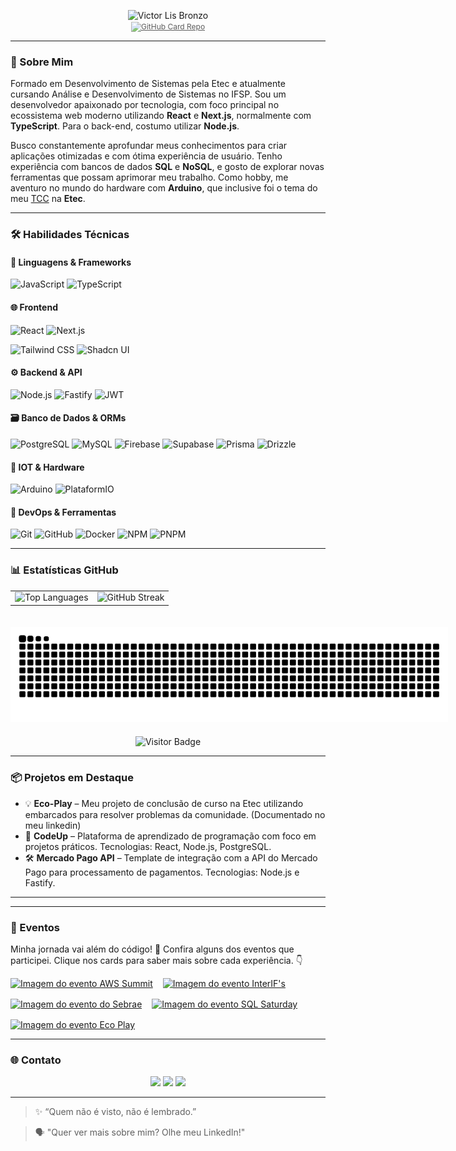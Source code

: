 <!-- <h1 align="center">👨‍💻 Victor Lis Bronzo</h1> -->

<p align="center">
  <img src="https://victor-lis.vercel.app/api/github/card?title=%F0%9F%9A%80%20Desenvolvedor%20Web&profession=TypeScript,%20React.js,%20Next.js,%20Node.js,%20Databases&description=Transformando%20ideias%20em%20realidade%20com%20c%C3%B3digo.&github=Victor-Lis&name1=Victor&name2=Lis&name3=Bronzo&age=18%20anos&linkedin=victor-lis-bronzo&portfolio=https://victor-lis.vercel.app&photo=https://victor-lis.vercel.app/Profile/myself.jpg&background=0D1117" alt="Victor Lis Bronzo" />
  <br>
  <a href="https://github.com/Victor-Lis/Portfolio/blob/master/docs/CARD.md" target="_blank" style="opacity:0.7; font-size:12px;">
    <img src="https://img.shields.io/badge/Faça%20seu%20próprio%20card%20aqui!-181717?style=flat&logo=github&logoColor=white" alt="GitHub Card Repo" />
  </a>
</p>

---

### 🧭 Sobre Mim

Formado em Desenvolvimento de Sistemas pela Etec e atualmente cursando Análise e Desenvolvimento de Sistemas no IFSP. Sou um desenvolvedor apaixonado por tecnologia, com foco principal no ecossistema web moderno utilizando **React** e **Next.js**, normalmente com **TypeScript**. Para o back-end, costumo utilizar **Node.js**.

Busco constantemente aprofundar meus conhecimentos para criar aplicações otimizadas e com ótima experiência de usuário. Tenho experiência com bancos de dados **SQL** e **NoSQL**, e gosto de explorar novas ferramentas que possam aprimorar meu trabalho. Como hobby, me aventuro no mundo do hardware com **Arduino**, que inclusive foi o tema do meu [TCC](https://www.linkedin.com/posts/victor-lis-bronzo_mais-uma-etapa-do-meu-tcc-bom-dia-rede-activity-7243605015930515458-R81F) na **Etec**.

---

### 🛠️ Habilidades Técnicas

#### 📌 Linguagens & Frameworks

![JavaScript](https://img.shields.io/badge/JavaScript-F7DF1E?style=flat&logo=javascript&logoColor=black)
![TypeScript](https://img.shields.io/badge/TypeScript-3178C6?style=flat&logo=typescript&logoColor=white)

#### 🌐 Frontend

![React](https://img.shields.io/badge/React-61DAFB?style=flat&logo=react&logoColor=black)
![Next.js](https://img.shields.io/badge/Next.js-000000?style=flat&logo=next.js&logoColor=white)

<!-- ![React Native](https://img.shields.io/badge/React_Native-61DAFB?style=flat&logo=react&logoColor=black) -->

![Tailwind CSS](https://img.shields.io/badge/Tailwind_CSS-38B2AC?style=flat&logo=tailwind-css&logoColor=white)
![Shadcn UI](https://img.shields.io/badge/Shadcn_UI-000000?style=flat&logo=shadcn/ui&logoColor=white)

#### ⚙️ Backend & API

![Node.js](https://img.shields.io/badge/Node.js-339933?style=flat&logo=node.js&logoColor=white)
![Fastify](https://img.shields.io/badge/Fastify-%23000000.svg?style=flat&logo=fastify&logoColor=white)
![JWT](https://img.shields.io/badge/JWT-000000?style=flat&logo=jsonwebtokens&logoColor=white)

#### 🗃️ Banco de Dados & ORMs

![PostgreSQL](https://img.shields.io/badge/PostgreSQL-336791?style=flat&logo=postgresql&logoColor=white)
![MySQL](https://img.shields.io/badge/MySQL-00758F?style=flat&logo=mysql&logoColor=white)
![Firebase](https://img.shields.io/badge/Firebase-F57C00?style=flat&logo=firebase&logoColor=white)
![Supabase](https://img.shields.io/badge/Supabase-3FCF8E?style=flat&logo=supabase&logoColor=white)
![Prisma](https://img.shields.io/badge/Prisma-2D3748?style=flat&logo=prisma&logoColor=white)
![Drizzle](https://img.shields.io/badge/Drizzle-C5F65F?style=flat&logo=drizzle&logoColor=black)

#### 🧠 IOT & Hardware

![Arduino](https://img.shields.io/badge/Arduino-00979D?style=flat&logo=arduino&logoColor=white)
![PlataformIO](https://img.shields.io/badge/PlatformIO-FF8F00?style=flat&logo=platformio&logoColor=white)

#### 🚀 DevOps & Ferramentas

![Git](https://img.shields.io/badge/Git-F05032?style=flat&logo=git&logoColor=white)
![GitHub](https://img.shields.io/badge/GitHub-181717?style=flat&logo=github&logoColor=white)
![Docker](https://img.shields.io/badge/Docker-2496ED?style=flat&logo=docker&logoColor=white)
![NPM](https://img.shields.io/badge/NPM-CB3837?style=flat&logo=npm&logoColor=white)
![PNPM](https://img.shields.io/badge/PNPM-F69220?style=flat&logo=pnpm&logoColor=white)

---

### 📊 Estatísticas GitHub

<div align="center">

<table style="border: none;">
  <tr style="border: none;">
    <td style="border: none;">
      <img width="350" src="https://github-readme-stats.vercel.app/api/top-langs/?username=Victor-Lis&layout=compact&theme=github_dark&locale=pt-br&hide_border=true&langs_count=20" alt="Top Languages" />
    </td>
    <td style="border: none;">
      <img width="350" src="https://streak-stats.demolab.com/?user=Victor-Lis&theme=dark&date_format=j%2Fn%5B%2FY%5D&background=0D1117&hide_border=true&ring=34df8b&fire=34df8b&currStreakLabel=34df8b" alt="GitHub Streak" />
    </td>
  </tr>
</table>

<img src="https://raw.githubusercontent.com/victor-lis/victor-lis/output/snake.svg" alt="Snake animation" style="max-width: 700px; margin: 20px 0;" />

<img src="https://visitor-badge.laobi.icu/badge?page_id=victor-lis.victor-lis&" alt="Visitor Badge" />

</div>

---

### 📦 Projetos em Destaque

- 💡 **Eco-Play** – Meu projeto de conclusão de curso na Etec utilizando embarcados para resolver problemas da comunidade. (Documentado no meu linkedin)
- 🚀 **CodeUp** – Plataforma de aprendizado de programação com foco em projetos práticos. Tecnologias: React, Node.js, PostgreSQL.
- 🛠️ **Mercado Pago API** – Template de integração com a API do Mercado Pago para processamento de pagamentos. Tecnologias: Node.js e Fastify.

---

---

### 📅 Eventos
Minha jornada vai além do código! 🚀 Confira alguns dos eventos que participei. Clique nos cards para saber mais sobre cada experiência. 👇

<div align="center" style="display: flex; justify-content: start; flex-wrap: wrap; gap: 16px;">
  <a href="https://www.linkedin.com/posts/victor-lis-bronzo_que-experi%C3%AAncia-incr%C3%ADvel-foi-o-aws-summit-activity-7362845664386367488-BMwH?utm_source=share&utm_medium=member_desktop&rcm=ACoAAELJq10BcksiHQP1HQtQTWN0UoYK65bMkDQ" target="_blank">
    <img src="https://victor-lis.vercel.app/api/github/event?photo=https://victor-lis.vercel.app/events/aws-summit-2025.jpg&name=AWS%20Summit&description=Cloud%20e%20networking&date=ago/2025" alt="Imagem do evento AWS Summit" width="140"/>
  </a>
  <a href="https://www.linkedin.com/posts/victor-lis-bronzo_interifs-bom-dia-rede-hoje-venho-compartilhar-activity-7365382384789213184-QeOq?utm_source=share&utm_medium=member_desktop&rcm=ACoAAELJq10BcksiHQP1HQtQTWN0UoYK65bMkDQ" target="_blank">
    <img src="https://victor-lis.vercel.app/api/github/event?photo=https://victor-lis.vercel.app/events/interifs-2025.jpg&name=InterIF's&description=Competição%20e%20networking&date=jun/2025" alt="Imagem do evento InterIF's" width="140"/>
  </a>
  <a href="https://www.linkedin.com/posts/victor-lis-bronzo_ol%C3%A1-rede-bom-dia-hoje-vim-compartilhar-activity-7322243130546618368-WdBi?utm_source=share&utm_medium=member_desktop&rcm=ACoAAELJq10BcksiHQP1HQtQTWN0UoYK65bMkDQ" target="_blank">
    <img src="https://victor-lis.vercel.app/api/github/event?photo=https://victor-lis.vercel.app/events/startup-day-2025.jpg&name=Startup%20Day&description=Inovação%20e%20tecnologia&date=mai/2025" alt="Imagem do evento do Sebrae" width="140"/>
  </a>
  <a href="https://www.linkedin.com/posts/victor-lis-bronzo_sqltuesday-activity-7276219882394783745-8V-P?utm_source=share&utm_medium=member_desktop&rcm=ACoAAELJq10BcksiHQP1HQtQTWN0UoYK65bMkDQ" target="_blank">
    <img src="https://victor-lis.vercel.app/api/github/event?photo=https://victor-lis.vercel.app/events/microsoft-reactor-2024.jpg&name=SQL%20Saturday&description=DB's%20e%20networking&date=dez/2024" alt="Imagem do evento SQL Saturday" width="140"/>
  </a>
  <a href="https://www.linkedin.com/posts/victor-lis-bronzo_nota-m%C3%A1xima-no-tcceco-play-boa-tarde-activity-7268707865601744898--VMD?utm_source=share&utm_medium=member_desktop&rcm=ACoAAELJq10BcksiHQP1HQtQTWN0UoYK65bMkDQ
  &date=nov/2024" target="_blank">
    <img src="https://victor-lis.vercel.app/api/github/event?photo=https://victor-lis.vercel.app/events/eco-play-2024.jpg&name=Eco%20Play&description=Nota%20Máxima%20no%20TCC&date=nov/2024" alt="Imagem do evento Eco Play" width="140"/>
  </a>
</div>

---

### 🌐 Contato

<p align="center"> 
  <a href="https://wa.me/5511941613234?text=Olá%20Victor!" target="_blank"><img src="https://img.shields.io/badge/-WhatsApp-25D366?style=for-the-badge&logo=whatsapp&logoColor=white"></a>
  <a href = "mailto:victorlisbronzo1@gmail.com" target="_blank"><img src="https://img.shields.io/badge/-Gmail-D14836?style=for-the-badge&logo=gmail&logoColor=white"></a>
  <a href="https://www.linkedin.com/in/victor-lis-bronzo/" target="_blank"><img src="https://img.shields.io/badge/-LinkedIn-0077B5?style=for-the-badge&logo=linkedin&logoColor=white"></a> 
</p>

---

> ✨ “Quem não é visto, não é lembrado.”

> 🗣 "Quer ver mais sobre mim? Olhe meu LinkedIn!"
